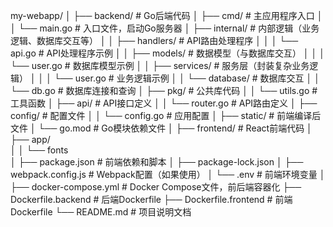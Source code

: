 my-webapp/
│
├── backend/               # Go后端代码
│   ├── cmd/               # 主应用程序入口
│   │   └── main.go        # 入口文件，启动Go服务器
│   ├── internal/          # 内部逻辑（业务逻辑、数据库交互等）
│   │   ├── handlers/      # API路由处理程序
│   │   │   └── api.go     # API处理程序示例
│   │   ├── models/        # 数据模型（与数据库交互）
│   │   │   └── user.go    # 数据库模型示例
│   │   ├── services/      # 服务层（封装复杂业务逻辑）
│   │   │   └── user.go    # 业务逻辑示例
│   │   └── database/      # 数据库交互
│   │       └── db.go      # 数据库连接和查询
│   ├── pkg/               # 公共库代码
│   │   └── utils.go       # 工具函数
│   ├── api/               # API接口定义
│   │   └── router.go      # API路由定义
│   ├── config/            # 配置文件
│   │   └── config.go      # 应用配置
│   ├── static/            # 前端编译后文件
│   └── go.mod             # Go模块依赖文件
│
├── frontend/              # React前端代码
│   ├── app/           
│   │   └── fonts    
│   ├── package.json       # 前端依赖和脚本
│   ├── package-lock.json
│   ├── webpack.config.js  # Webpack配置（如果使用）
│   └── .env               # 前端环境变量
│
├── docker-compose.yml      # Docker Compose文件，前后端容器化
├── Dockerfile.backend      # 后端Dockerfile
├── Dockerfile.frontend     # 前端Dockerfile
└── README.md               # 项目说明文档